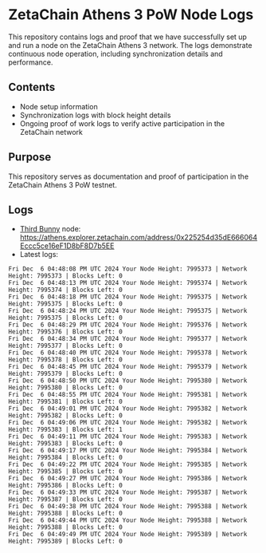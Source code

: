 # ZetaChain Athens 3 PoW Node Logs
This repository contains logs and proof that we have successfully set up and run a node on the ZetaChain Athens 3 network. The logs demonstrate continuous node operation, including synchronization details and performance.

## Contents
- Node setup information
- Synchronization logs with block height details
- Ongoing proof of work logs to verify active participation in the ZetaChain network

## Purpose
This repository serves as documentation and proof of participation in the ZetaChain Athens 3 PoW testnet.

## Logs

- [Third Bunny](https://thirdbunny.xyz/) node: https://athens.explorer.zetachain.com/address/0x225254d35dE666064Eccc5ce16eF1D8bF8D7b5EE
- Latest logs:
```
Fri Dec  6 04:48:08 PM UTC 2024 Your Node Height: 7995373 | Network Height: 7995373 | Blocks Left: 0
Fri Dec  6 04:48:13 PM UTC 2024 Your Node Height: 7995374 | Network Height: 7995374 | Blocks Left: 0
Fri Dec  6 04:48:18 PM UTC 2024 Your Node Height: 7995375 | Network Height: 7995375 | Blocks Left: 0
Fri Dec  6 04:48:24 PM UTC 2024 Your Node Height: 7995375 | Network Height: 7995375 | Blocks Left: 0
Fri Dec  6 04:48:29 PM UTC 2024 Your Node Height: 7995376 | Network Height: 7995376 | Blocks Left: 0
Fri Dec  6 04:48:34 PM UTC 2024 Your Node Height: 7995377 | Network Height: 7995377 | Blocks Left: 0
Fri Dec  6 04:48:40 PM UTC 2024 Your Node Height: 7995378 | Network Height: 7995378 | Blocks Left: 0
Fri Dec  6 04:48:45 PM UTC 2024 Your Node Height: 7995379 | Network Height: 7995379 | Blocks Left: 0
Fri Dec  6 04:48:50 PM UTC 2024 Your Node Height: 7995380 | Network Height: 7995380 | Blocks Left: 0
Fri Dec  6 04:48:55 PM UTC 2024 Your Node Height: 7995381 | Network Height: 7995381 | Blocks Left: 0
Fri Dec  6 04:49:01 PM UTC 2024 Your Node Height: 7995382 | Network Height: 7995382 | Blocks Left: 0
Fri Dec  6 04:49:06 PM UTC 2024 Your Node Height: 7995382 | Network Height: 7995383 | Blocks Left: 1
Fri Dec  6 04:49:11 PM UTC 2024 Your Node Height: 7995383 | Network Height: 7995383 | Blocks Left: 0
Fri Dec  6 04:49:17 PM UTC 2024 Your Node Height: 7995384 | Network Height: 7995384 | Blocks Left: 0
Fri Dec  6 04:49:22 PM UTC 2024 Your Node Height: 7995385 | Network Height: 7995385 | Blocks Left: 0
Fri Dec  6 04:49:27 PM UTC 2024 Your Node Height: 7995386 | Network Height: 7995386 | Blocks Left: 0
Fri Dec  6 04:49:33 PM UTC 2024 Your Node Height: 7995387 | Network Height: 7995387 | Blocks Left: 0
Fri Dec  6 04:49:38 PM UTC 2024 Your Node Height: 7995388 | Network Height: 7995388 | Blocks Left: 0
Fri Dec  6 04:49:44 PM UTC 2024 Your Node Height: 7995388 | Network Height: 7995388 | Blocks Left: 0
Fri Dec  6 04:49:49 PM UTC 2024 Your Node Height: 7995389 | Network Height: 7995389 | Blocks Left: 0
```
